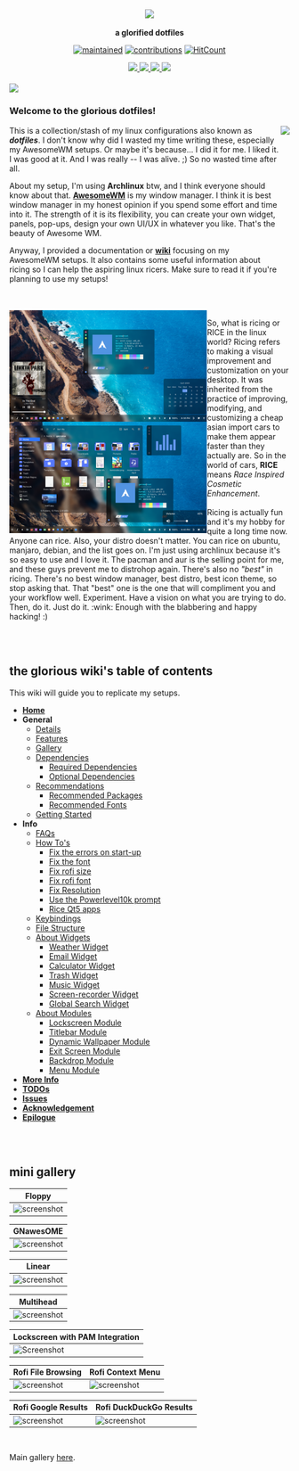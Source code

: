

<div align="center">
    <h3>
    	<img src="images/banner-glorious.png" align="center" height="200px">
    </h3>
    <p align="center">
    	<strong>
    		a glorified dotfiles
    	</strong>
    </p>
</div>

<div align="center">
	
[![maintained](https://img.shields.io/maintenance/yes/2020?label=maintained&style=flat-square)](https://github.com/manilarome/the-glorious-dotfiles/commits/master) [![contributions](https://img.shields.io/badge/contribution-welcome-brightgreen&?style=flat-square)](https://github.com/manilarome/the-glorious-dotfiles/pulls) [![HitCount](http://hits.dwyl.com/manilarome/Glorified-Dotfiles.svg)](http://hits.dwyl.com/manilarome/the-glorified-dotfiles)


</div>

<div align="center">
	<a href="https://github.com/manilarome/the-glorious-dotfiles/wiki">
		<img src="images/button-wiki.png" width="100px">
	</a>
	<a href="https://github.com/manilarome/the-glorious-dotfiles/wiki/Dependencies">
		<img src="images/button-depends.png" width="100px">
	</a>
	<a href="https://github.com/manilarome/the-glorious-dotfiles/wiki/Getting-Started">
		<img src="images/button-install.png" width="100px">
	</a>
	<a href="https://github.com/manilarome/the-glorious-dotfiles/wiki/Gallery">
		<img src="images/button-gallery.png" width="100px">
	</a>
	<br><br>
</div>

<img src="images/setup-big.png" align="center">

<br>

### Welcome to the glorious dotfiles!

<img src="images/setups.png" align="right" height="400px">

<p align="left">
This is a collection/stash of my linux configurations also known as <b><i>dotfiles</i></b>. I don't know why did I wasted my time writing these, especially my AwesomeWM setups. Or maybe it's because... I did it for me. I liked it. I was good at it. And I was really -- I was alive. ;) So no wasted time after all.

About my setup, I'm using **Archlinux** btw, and I think everyone should know about that. **[AwesomeWM](awesomewm.org/)** is my window manager. I think it is best window manager in my honest opinion if you spend some effort and time into it.  The strength of it is its flexibility, you can create your own widget, panels, pop-ups, design your own UI/UX in whatever you like. That's the beauty of Awesome WM.

Anyway, I provided a documentation or **[wiki](https://github.com/manilarome/the-glorious-dotfiles/wiki)** focusing on my AwesomeWM setups. It also contains some useful information about ricing so I can help the aspiring linux ricers. Make sure to read it if you're planning to use my setups!
</p>

<br>
<br>

<img src="images/setups2.png" align="left" height="400px">
<p align="left">
So, what is ricing or RICE in the linux world? Ricing refers to making a visual improvement and customization on your desktop. It was inherited from the practice of improving, modifying, and customizing a cheap asian import cars to make them appear faster than they actually are. So in the world of cars, <b>RICE</b> means <i>Race Inspired Cosmetic Enhancement</i>.
<br>
<br>
Ricing is actually fun and it's my hobby for quite a long time now. Anyone can rice. Also, your distro doesn't matter. You can rice on ubuntu, manjaro, debian, and the list goes on. I'm just using archlinux because it's so easy to use and I love it. The pacman and aur is the selling point for me, and these guys prevent me to distrohop again. There's also no <i>"best"</i> in ricing. There's no best window manager, best distro, best icon theme, so stop asking that. That "best" one is the one that will compliment you and your workflow well. Experiment. Have a vision on what you are trying to do. Then, do it. Just do it. :wink: Enough with the blabbering and happy hacking! :)
</p>

<br>
<br>

## the glorious wiki's table of contents
This wiki will guide you to replicate my setups.

- **[Home](https://github.com/manilarome/the-glorious-dotfiles/wiki)**
- **General**
	- [Details](https://github.com/manilarome/the-glorious-dotfiles/wiki/Details)
	- [Features](https://github.com/manilarome/the-glorious-dotfiles/wiki/Features)
	- [Gallery](https://github.com/manilarome/the-glorious-dotfiles/wiki/Gallery)
	- [Dependencies](https://github.com/manilarome/the-glorious-dotfiles/wiki/Dependencies)
		- [Required Dependencies](https://github.com/manilarome/the-glorious-dotfiles/wiki/Dependencies#required-dependencies)
		- [Optional Dependencies](https://github.com/manilarome/the-glorious-dotfiles/wiki/Dependencies#optional-dependencies)
	- [Recommendations](https://github.com/manilarome/the-glorious-dotfiles/wiki/Recommended)
		- [Recommended Packages](https://github.com/manilarome/the-glorious-dotfiles/wiki/Recommended#recommended-packages)
		- [Recommended Fonts](https://github.com/manilarome/the-glorious-dotfiles/wiki/Recommended#recommended-fonts)
	- [Getting Started](https://github.com/manilarome/the-glorious-dotfiles/wiki/Getting-Started)
- **Info**
	- [FAQs](https://github.com/manilarome/the-glorious-dotfiles/wiki/FAQs)
	- [How To's](https://github.com/manilarome/the-glorious-dotfiles/wiki/How-Tos)
		- [Fix the errors on start-up](https://github.com/manilarome/the-glorious-dotfiles/wiki/How-Tos#fix-the-errors-on-start-up)
		- [Fix the font](https://github.com/manilarome/the-glorious-dotfiles/wiki/How-Tos#fix-font)
		- [Fix rofi size](https://github.com/manilarome/the-glorious-dotfiles/wiki/How-Tos#fix-rofi-application-menu-size)
		- [Fix rofi font](https://github.com/manilarome/the-glorious-dotfiles/wiki/How-Tos#fix-rofi-font)
		- [Fix Resolution](https://github.com/manilarome/the-glorious-dotfiles/wiki/How-Tos#fix-resolution)
		- [Use the Powerlevel10k prompt](https://github.com/manilarome/the-glorious-dotfiles/wiki/How-Tos#use-the-powerlevel10k-prompt)
		- [Rice Qt5 apps](https://github.com/manilarome/the-glorious-dotfiles/wiki/How-Tos#rice-qt5-apps-on-non-plasma-environment)
	- [Keybindings](https://github.com/manilarome/the-glorious-dotfiles/wiki/Keybindings)
	- [File Structure](https://github.com/manilarome/the-glorious-dotfiles/wiki/File-Structure)
	- [About Widgets](https://github.com/manilarome/the-glorious-dotfiles/wiki/About-Widgets)
		- [Weather Widget](https://github.com/manilarome/the-glorious-dotfiles/wiki/About-Widgets#weather-widget)
		- [Email Widget](https://github.com/manilarome/the-glorious-dotfiles/wiki/About-Widgets#email-widget)
		- [Calculator Widget](https://github.com/manilarome/the-glorious-dotfiles/wiki/About-Widgets#calculator-widget)
		- [Trash Widget](https://github.com/manilarome/the-glorious-dotfiles/wiki/About-Widgets#trash-widget)
		- [Music Widget](https://github.com/manilarome/the-glorious-dotfiles/wiki/About-Widgets#music-widget)
		- [Screen-recorder Widget](https://github.com/manilarome/the-glorious-dotfiles/wiki/About-Widgets#screen-recorder-widget)
		- [Global Search Widget](https://github.com/manilarome/the-glorious-dotfiles/wiki/About-Widgets#global-search-rofi)
	- [About Modules](https://github.com/manilarome/the-glorious-dotfiles/wiki/About-Modules)
		- [Lockscreen Module](https://github.com/manilarome/the-glorious-dotfiles/wiki/About-Modules#lockscreen-module)
		- [Titlebar Module](https://github.com/manilarome/the-glorious-dotfiles/wiki/About-Modules#titlebar-module)
		- [Dynamic Wallpaper Module](https://github.com/manilarome/the-glorious-dotfiles/wiki/About-Modules#dynamic-wallpaper-module)
		- [Exit Screen Module](https://github.com/manilarome/the-glorious-dotfiles/wiki/About-Modules#exit-screen-module)
		- [Backdrop Module](https://github.com/manilarome/the-glorious-dotfiles/wiki/About-Modules#backdrop-module)
		- [Menu Module](https://github.com/manilarome/the-glorious-dotfiles/wiki/About-Modules#menu-module)
- **[More Info](https://github.com/manilarome/the-glorious-dotfiles/wiki/More)**
- **[TODOs](https://github.com/manilarome/the-glorious-dotfiles/wiki/TODOs)**
- **[Issues](https://github.com/manilarome/the-glorious-dotfiles/wiki/Issues)**
- **[Acknowledgement](https://github.com/manilarome/the-glorious-dotfiles/wiki/Acknowledgement)**
- **[Epilogue](https://github.com/manilarome/the-glorious-dotfiles/wiki/Epilogue)**

<br>
<br>

## mini gallery

| Floppy |
| --- |
| ![screenshot](https://raw.githubusercontent.com/wiki/manilarome/the-glorious-dotfiles/images/setups/floppy/dirty.png) |

| GNawesOME |
| --- |
| ![screenshot](https://raw.githubusercontent.com/wiki/manilarome/the-glorious-dotfiles/images/setups/gnawesome/today.png) |

| Linear |
| --- |
| ![screenshot](https://raw.githubusercontent.com/wiki/manilarome/the-glorious-dotfiles/images/setups/linear/busier.png) |

| Multihead |
| --- |
| ![screenshot](https://raw.githubusercontent.com/wiki/manilarome/the-glorious-dotfiles/images/multihead.png) |

| Lockscreen with **PAM Integration**|
| --- |
| ![Screenshot](https://raw.githubusercontent.com/wiki/manilarome/the-glorious-dotfiles/images/setups/floppy/lockscreen.png) |

| Rofi File Browsing | Rofi Context Menu |
| --- | --- |
| ![screenshot](https://raw.githubusercontent.com/wiki/manilarome/the-glorious-dotfiles/images/widgets/rofi-global-main.png) | ![screenshot](https://raw.githubusercontent.com/wiki/manilarome/the-glorious-dotfiles/images/widgets/rofi-global-menu.png) |

| Rofi Google Results | Rofi DuckDuckGo Results
| --- | --- |
| ![screenshot](https://raw.githubusercontent.com/wiki/manilarome/the-glorious-dotfiles/images/widgets/rofi-web-google.png) | ![screenshot](https://raw.githubusercontent.com/wiki/manilarome/the-glorious-dotfiles/images/widgets/rofi-web-ddg.png) |

<br>

Main gallery [here](https://github.com/manilarome/the-glorious-dotfiles/wiki/Gallery).